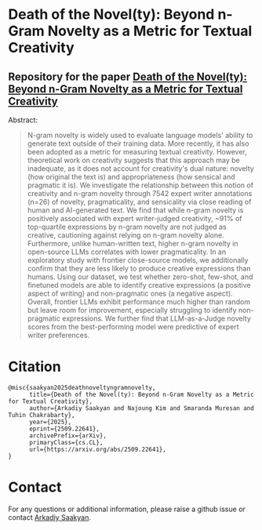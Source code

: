 # Death of the Novel(ty): Beyond n-Gram Novelty as a Metric for Textual Creativity

## Repository for the paper [Death of the Novel(ty): Beyond n-Gram Novelty as a Metric for Textual Creativity](https://www.arxiv.org/abs/2509.22641)
Abstract:
> N-gram novelty is widely used to evaluate language models' ability to generate text outside of their training data. More recently, it has also been adopted as a metric for measuring textual creativity. However, theoretical work on creativity suggests that this approach may be inadequate, as it does not account for creativity's dual nature: novelty (how original the text is) and appropriateness (how sensical and pragmatic it is). We investigate the relationship between this notion of creativity and n-gram novelty through 7542 expert writer annotations (n=26) of novelty, pragmaticality, and sensicality via close reading of human and AI-generated text. We find that while n-gram novelty is positively associated with expert writer-judged creativity, ~91% of top-quartile expressions by n-gram novelty are not judged as creative, cautioning against relying on n-gram novelty alone. Furthermore, unlike human-written text, higher n-gram novelty in open-source LLMs correlates with lower pragmaticality. In an exploratory study with frontier close-source models, we additionally confirm that they are less likely to produce creative expressions than humans. Using our dataset, we test whether zero-shot, few-shot, and finetuned models are able to identify creative expressions (a positive aspect of writing) and non-pragmatic ones (a negative aspect). Overall, frontier LLMs exhibit performance much higher than random but leave room for improvement, especially struggling to identify non-pragmatic expressions. We further find that LLM-as-a-Judge novelty scores from the best-performing model were predictive of expert writer preferences.

# Citation

```
@misc{saakyan2025deathnoveltyngramnovelty,
      title={Death of the Novel(ty): Beyond n-Gram Novelty as a Metric for Textual Creativity}, 
      author={Arkadiy Saakyan and Najoung Kim and Smaranda Muresan and Tuhin Chakrabarty},
      year={2025},
      eprint={2509.22641},
      archivePrefix={arXiv},
      primaryClass={cs.CL},
      url={https://arxiv.org/abs/2509.22641}, 
}
```

# Contact

For any questions or additional information, please raise a github issue or contact [Arkadiy Saakyan](mailto:a.saakyan@cs.columbia.edu).
